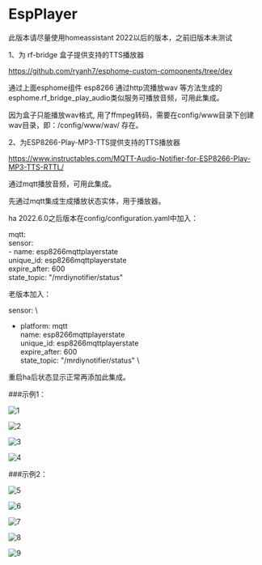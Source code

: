 # EspPlayer

此版本请尽量使用homeassistant 2022以后的版本，之前旧版本未测试

1、为 rf-bridge 盒子提供支持的TTS播放器

https://github.com/ryanh7/esphome-custom-components/tree/dev 

通过上面esphome组件 esp8266 通过http流播放wav 等方法生成的esphome.rf_bridge_play_audio类似服务可播放音频，可用此集成。

因为盒子只能播放wav格式, 用了ffmpeg转码，需要在config/www目录下创建 wav目录，即：/config/www/wav/ 存在。

2、为ESP8266-Play-MP3-TTS提供支持的TTS播放器

https://www.instructables.com/MQTT-Audio-Notifier-for-ESP8266-Play-MP3-TTS-RTTL/ 

通过mqtt播放音频，可用此集成。

先通过mqtt集成生成播放状态实体，用于播放器。

ha 2022.6.0之后版本在config/configuration.yaml中加入：

mqtt: \
  sensor: \
    - name: esp8266mqttplayerstate \
      unique_id: esp8266mqttplayerstate \
      expire_after: 600 \
      state_topic: "/mrdiynotifier/status"       
      
老版本加入：  

sensor: \
  - platform: mqtt \
    name: esp8266mqttplayerstate \
    unique_id: esp8266mqttplayerstate \
    expire_after: 600 \
    state_topic: "/mrdiynotifier/status"  \
    
重启ha后状态显示正常再添加此集成。


###示例1：

![1](https://user-images.githubusercontent.com/16587914/172015141-623a45e0-a98d-46a1-8ff4-2da8cc2cbe25.jpg)

![2](https://user-images.githubusercontent.com/16587914/172015151-3a46df46-5340-4221-89da-0c74c1232823.jpg)


![3](https://user-images.githubusercontent.com/16587914/172015153-54932b61-4c0e-4d4e-87fa-180dff378269.jpg)


![4](https://user-images.githubusercontent.com/16587914/172015163-324827e2-b994-464a-b2ce-a01dace2afd4.jpg)


###示例2：

![5](https://user-images.githubusercontent.com/16587914/172015204-c05889f2-e131-4042-ab77-f8c0fa0fa99d.jpg)

![6](https://user-images.githubusercontent.com/16587914/172015212-a251d3c3-2690-4a47-8fd6-bc7efcd55da2.jpg)

![7](https://user-images.githubusercontent.com/16587914/172015215-23f100be-5dc9-44a8-a6c3-01dde81cb27c.jpg)

![8](https://user-images.githubusercontent.com/16587914/172015221-7444dd5f-3f75-4eb6-aad4-be751ed95c46.jpg)


![9](https://user-images.githubusercontent.com/16587914/172015378-cf5d5d32-d13f-4bc0-b2f4-51e71f3c8189.jpg)

